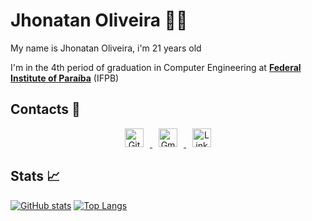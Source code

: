 # Jhonatan Oliveira 🐱‍💻

My name is Jhonatan Oliveira, i'm 21 years old

I'm in the 4th period of graduation in Computer Engineering at **[Federal Institute of Paraíba](https://ifpb.edu.br)** (IFPB)

## Contacts 📩
<p align='center'>
  <a href="https://github.com/JhonatanGuilherme">
    <img alt="GitHub" src="https://user-images.githubusercontent.com/60709647/107077715-07654a00-67cc-11eb-8641-ee1a29a53353.png" width=30 hspace=10 />
  </a>
  <a href="mailto:oliveirajhon.g@gmail.com">
    <img alt="Gmail" src="https://user-images.githubusercontent.com/60709647/107077532-c3724500-67cb-11eb-91e3-ff465110fb39.png" width=30 hspace=10 />
  </a>
  <a href="https://www.linkedin.com/in/jhonatanguilherme/">
    <img alt="Linkedin" src="https://user-images.githubusercontent.com/60709647/107077679-fc121e80-67cb-11eb-9700-55c2845bbdea.png" width=30 hspace=10 />
  </a>
</p>

## Stats 📈
[![GitHub stats](https://github-readme-stats.vercel.app/api?username=jhonatanguilherme&count_private=true&show_icons=true&line_height=20)](https://github.com/anuraghazra/github-readme-stats)
[![Top Langs](https://github-readme-stats.vercel.app/api/top-langs/?username=jhonatanguilherme&layout=compact)](https://github.com/anuraghazra/github-readme-stats)
